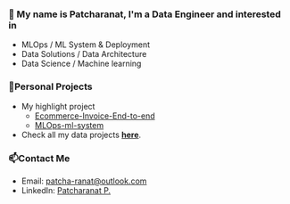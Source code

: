 ### 👋 My name is Patcharanat, I'm a Data Engineer and interested in
- MLOps / ML System & Deployment
- Data Solutions / Data Architecture
- Data Science / Machine learning

### 🚀Personal Projects
- My highlight project
    - [Ecommerce-Invoice-End-to-end](https://github.com/patcha-ranat/Ecommerce-Invoice-End-to-end)
    - [MLOps-ml-system](https://github.com/patcha-ranat/MLOps-ml-system)
- Check all my data projects [**here**](projects.md).

### 📫Contact Me
- Email: patcha-ranat@outlook.com
- LinkedIn: [Patcharanat P.](https://www.linkedin.com/in/patcharanat/)
